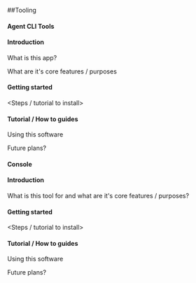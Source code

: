 ##Tooling

#### Agent CLI Tools

#### Introduction 
What is this app?

What are it's core features / purposes

#### Getting started 

<intended Audience>

<Env Setup> 

<Steps / tutorial to install>


#### Tutorial / How to guides
Using this software

Future plans?
#### Console


#### Introduction 
What is this tool for and what are it's core features / purposes?

#### Getting started 

<intended Audience>

<Env Setup> 

<Steps / tutorial to install>


#### Tutorial / How to guides
Using this software

Future plans?
####